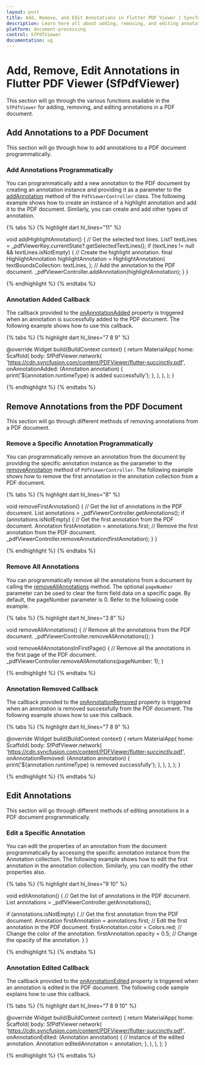 ```yaml
---
layout: post
title: Add, Remove, and Edit Annotations in Flutter PDF Viewer | Syncfusion
description: Learn here all about adding, removing, and editing annotations in a PDF document using the Syncfusion® Flutter PDF Viewer (SfPdfViewer) widget and more.
platform: document-processing
control: SfPdfViewer
documentation: ug
---
```


# Add, Remove, Edit Annotations in Flutter PDF Viewer (SfPdfViewer)

This section will go through the various functions available in the `SfPdfViewer` for adding, removing, and editing annotations in a PDF document.

## Add Annotations to a PDF Document

This section will go through how to add annotations to a PDF document programmatically.

### Add Annotations Programmatically

You can programmatically add a new annotation to the PDF document by creating an annotation instance and providing it as a parameter to the [addAnnotation](https://pub.dev/documentation/syncfusion_flutter_pdfviewer/latest/pdfviewer/PdfViewerController/addAnnotation.html) method of the `PdfViewerController` class. The following example shows how to create an instance of a highlight annotation and add it to the PDF document. Similarly, you can create and add other types of annotation.

{% tabs %}
{% highlight dart hl_lines="11" %}

void addHighlightAnnotation() {
  // Get the selected text lines.
  List<PdfTextLine>? textLines =
      _pdfViewerKey.currentState?.getSelectedTextLines();
  if (textLines != null && textLines.isNotEmpty) {
    // Create the highlight annotation.
    final HighlightAnnotation highlightAnnotation = HighlightAnnotation(
      textBoundsCollection: textLines,
    );
    // Add the annotation to the PDF document.
    _pdfViewerController.addAnnotation(highlightAnnotation);
  }
}

{% endhighlight %}
{% endtabs %}

### Annotation Added Callback

The callback provided to the [onAnnotationAdded](https://pub.dev/documentation/syncfusion_flutter_pdfviewer/latest/pdfviewer/SfPdfViewer/onAnnotationAdded.html) property is triggered when an annotation is successfully added to the PDF document. The following example shows how to use this callback.

{% tabs %}
{% highlight dart hl_lines="7 8 9" %}

@override
Widget build(BuildContext context) {
  return MaterialApp(
    home: Scaffold(
      body: SfPdfViewer.network(
        'https://cdn.syncfusion.com/content/PDFViewer/flutter-succinctly.pdf',
        onAnnotationAdded: (Annotation annotation) {
          print('${annotation.runtimeType} is added successfully');
        },
      ),
    ),
  );
}

{% endhighlight %}
{% endtabs %}

## Remove Annotations from the PDF Document

This section will go through different methods of removing annotations from a PDF document.

### Remove a Specific Annotation Programmatically

You can programmatically remove an annotation from the document by providing the specific annotation instance as the parameter to the [removeAnnotation](https://pub.dev/documentation/syncfusion_flutter_pdfviewer/latest/pdfviewer/PdfViewerController/removeAnnotation.html) method of `PdfViewerController`. The following example shows how to remove the first annotation in the annotation collection from a PDF document.

{% tabs %}
{% highlight dart hl_lines="8" %}

void removeFirstAnnotation() {
  // Get the list of annotations in the PDF document.
  List<Annotation> annotations = _pdfViewerController.getAnnotations();
  if (annotations.isNotEmpty) {
    // Get the first annotation from the PDF document.
    Annotation firstAnnotation = annotations.first;
    // Remove the first annotation from the PDF document.
    _pdfViewerController.removeAnnotation(firstAnnotation);
  }
}

{% endhighlight %}
{% endtabs %}

### Remove All Annotations

You can programmatically remove all the annotations from a document by calling the [removeAllAnnotations](https://pub.dev/documentation/syncfusion_flutter_pdfviewer/latest/pdfviewer/PdfViewerController/removeAllAnnotations.html) method. The optional `pageNumber` parameter can be used to clear the form field data on a specific page. By default, the pageNumber parameter is 0. Refer to the following code example. 

{% tabs %}
{% highlight dart hl_lines="3 8" %}

void removeAllAnnotations() {
  // Remove all the annotations from the PDF document.
  _pdfViewerController.removeAllAnnotations();
}

void removeAllAnnotationsInFirstPage() {
  // Remove all the annotations in the first page of the PDF document.
  _pdfViewerController.removeAllAnnotations(pageNumber: 1);
}

{% endhighlight %}
{% endtabs %}

### Annotation Removed Callback

The callback provided to the [onAnnotationRemoved](https://pub.dev/documentation/syncfusion_flutter_pdfviewer/latest/pdfviewer/SfPdfViewer/onAnnotationRemoved.html) property is triggered when an annotation is removed successfully from the PDF document. The following example shows how to use this callback.

{% tabs %}
{% highlight dart hl_lines="7 8 9" %}

@override
Widget build(BuildContext context) {
  return MaterialApp(
    home: Scaffold(
      body: SfPdfViewer.network(
        'https://cdn.syncfusion.com/content/PDFViewer/flutter-succinctly.pdf',
        onAnnotationRemoved: (Annotation annotation) {
          print('${annotation.runtimeType} is removed successfully');
        },
      ),
    ),
  );
}

{% endhighlight %}
{% endtabs %}

## Edit Annotations

This section will go through different methods of editing annotations in a PDF document programmatically.

### Edit a Specific Annotation

You can edit the properties of an annotation from the document programmatically by accessing the specific annotation instance from the Annotation collection. The following example shows how to edit the first annotation in the annotation collection. Similarly, you can modify the other properties also.

{% tabs %}
{% highlight dart hl_lines="9 10" %}

void editAnnotation() {
  // Get the list of annotations in the PDF document.
  List<Annotation> annotations = _pdfViewerController.getAnnotations();

  if (annotations.isNotEmpty) {
    // Get the first annotation from the PDF document.
    Annotation firstAnnotation = annotations.first;
    // Edit the first annotation in the PDF document.
    firstAnnotation.color = Colors.red; // Change the color of the annotation.
    firstAnnotation.opacity = 0.5; // Change the opacity of the annotation.
  }
}

{% endhighlight %}
{% endtabs %}

### Annotation Edited Callback

The callback provided to the [onAnnotationEdited](https://pub.dev/documentation/syncfusion_flutter_pdfviewer/latest/pdfviewer/SfPdfViewer/onAnnotationEdited.html) property is triggered when an annotation is edited in the PDF document. The following code sample explains how to use this callback.

{% tabs %}
{% highlight dart hl_lines="7 8 9 10" %}

@override
Widget build(BuildContext context) {
  return MaterialApp(
    home: Scaffold(
      body: SfPdfViewer.network(
        'https://cdn.syncfusion.com/content/PDFViewer/flutter-succinctly.pdf',
        onAnnotationEdited: (Annotation annotation) {
          // Instance of the edited annotation.
          Annotation editedAnnotation = annotation;
        },
      ),
    ),
  );
}

{% endhighlight %}
{% endtabs %}
